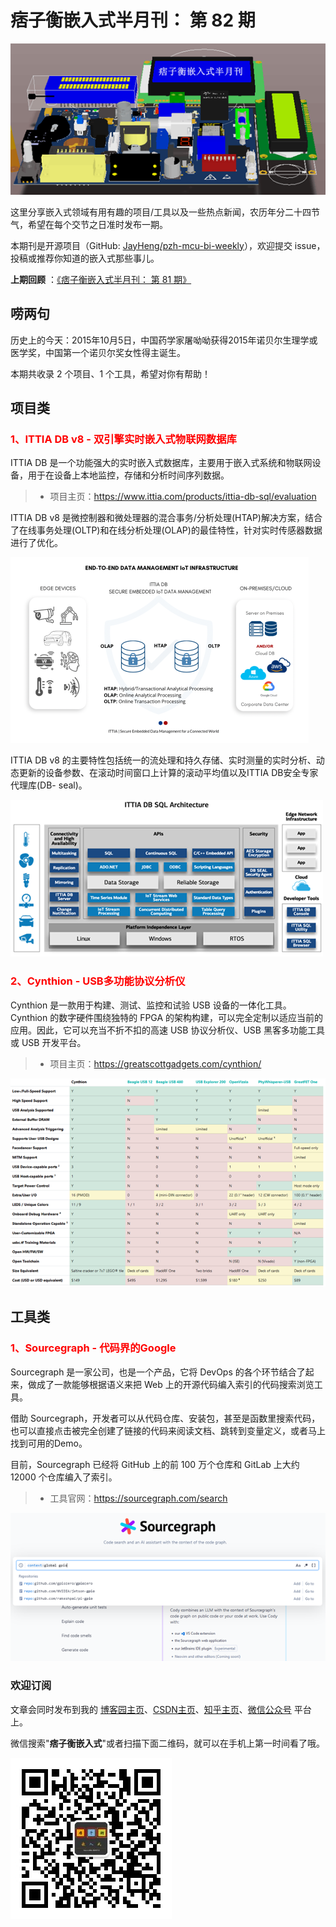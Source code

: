 # 痞子衡嵌入式半月刊： 第 82 期

![](https://raw.githubusercontent.com/JayHeng/pzh-mcu-bi-weekly/master/pics/pzh_mcu_bi_weekly.PNG)

这里分享嵌入式领域有用有趣的项目/工具以及一些热点新闻，农历年分二十四节气，希望在每个交节之日准时发布一期。

本期刊是开源项目（GitHub: [JayHeng/pzh-mcu-bi-weekly](https://github.com/JayHeng/pzh-mcu-bi-weekly)），欢迎提交 issue，投稿或推荐你知道的嵌入式那些事儿。

**上期回顾** ：[《痞子衡嵌入式半月刊： 第 81 期》](https://www.cnblogs.com/henjay724/p/17725725.html)

## 唠两句

历史上的今天：2015年10月5日，中国药学家屠呦呦获得2015年诺贝尔生理学或医学奖，中国第一个诺贝尔奖女性得主诞生。

本期共收录 2 个项目、1 个工具，希望对你有帮助！

## 项目类

### <font color="red">1、ITTIA DB v8 - 双引擎实时嵌入式物联网数据库</font>

ITTIA DB 是一个功能强大的实时嵌入式数据库，主要用于嵌入式系统和物联网设备，用于在设备上本地监控，存储和分析时间序列数据。

> * 项目主页：https://www.ittia.com/products/ittia-db-sql/evaluation

ITTIA DB v8 是微控制器和微处理器的混合事务/分析处理(HTAP)解决方案，结合了在线事务处理(OLTP)和在线分析处理(OLAP)的最佳特性，针对实时传感器数据进行了优化。

![](https://raw.githubusercontent.com/JayHeng/pzh-mcu-bi-weekly/master/pics/issue-082/ITTIA-DB-v8.PNG)

ITTIA DB v8 的主要特性包括统一的流处理和持久存储、实时测量的实时分析、动态更新的设备参数、在滚动时间窗口上计算的滚动平均值以及ITTIA DB安全专家代理库(DB- seal)。

![](https://raw.githubusercontent.com/JayHeng/pzh-mcu-bi-weekly/master/pics/issue-082/ITTIA-DB-v8_2.PNG)

### <font color="red">2、Cynthion - USB多功能协议分析仪</font>

Cynthion 是一款用于构建、测试、监控和试验 USB 设备的一体化工具。Cynthion 的数字硬件围绕独特的 FPGA 的架构构建，可以完全定制以适应当前的应用。因此，它可以充当不折不扣的高速 USB 协议分析仪、USB 黑客多功能工具或 USB 开发平台。

> * 项目主页：https://greatscottgadgets.com/cynthion/

![](https://raw.githubusercontent.com/JayHeng/pzh-mcu-bi-weekly/master/pics/issue-082/Cynthion.PNG)

## 工具类

### <font color="red">1、Sourcegraph - 代码界的Google</font>

Sourcegraph 是一家公司，也是一个产品，它将 DevOps 的各个环节结合了起来，做成了一款能够根据语义来把 Web 上的开源代码编入索引的代码搜索浏览工具。

借助 Sourcegraph，开发者可以从代码仓库、安装包，甚至是函数里搜索代码，也可以直接点击被完全创建了链接的代码来阅读文档、跳转到变量定义，或者马上找到可用的Demo。

目前，Sourcegraph 已经将 GitHub 上的前 100 万个仓库和 GitLab 上大约 12000 个仓库编入了索引。

> * 工具官网：https://sourcegraph.com/search

![](https://raw.githubusercontent.com/JayHeng/pzh-mcu-bi-weekly/master/pics/issue-082/Sourcegraph.PNG)

### 欢迎订阅

文章会同时发布到我的 [博客园主页](https://www.cnblogs.com/henjay724/)、[CSDN主页](https://blog.csdn.net/henjay724)、[知乎主页](https://www.zhihu.com/people/henjay724)、[微信公众号](http://weixin.sogou.com/weixin?type=1&query=痞子衡嵌入式) 平台上。

微信搜索"__痞子衡嵌入式__"或者扫描下面二维码，就可以在手机上第一时间看了哦。

![](https://raw.githubusercontent.com/JayHeng/pzhmcu-picture/master/wechat/pzhMcu_qrcode_258x258.jpg)


